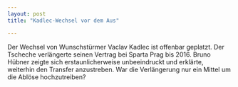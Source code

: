 ```yaml
---
layout: post
title: "Kadlec-Wechsel vor dem Aus"

---
```


Der Wechsel von Wunschstürmer Vaclav Kadlec ist offenbar geplatzt. Der Tscheche verlängerte seinen Vertrag bei Sparta Prag bis 2016. Bruno Hübner zeigte sich erstaunlicherweise unbeeindruckt und erklärte, weiterhin den Transfer anzustreben. War die Verlängerung nur ein Mittel um die Ablöse hochzutreiben?


